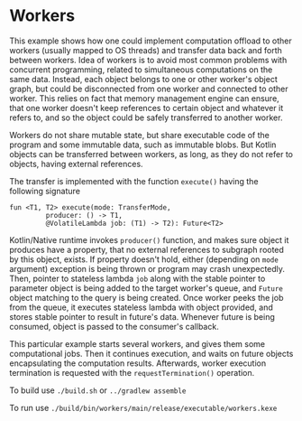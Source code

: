 # Workers

This example shows how one could implement computation offload to other workers
(usually mapped to OS threads) and transfer data back and forth between workers.
Idea of workers is to avoid most common problems with concurrent programming, related
to simultaneous computations on the same data. Instead, each object belongs to
one or other worker's object graph, but could be disconnected from one worker
and connected to other worker. This relies on fact that memory management
engine can ensure, that one worker doesn't keep references to certain object and
whatever it refers to, and so the object could be safely transferred to another worker.

Workers do not share mutable state, but share executable code of the program and some
immutable data, such as immutable blobs. But Kotlin objects can be transferred
between workers, as long, as they do not refer to objects, having external references.

The transfer is implemented with the function `execute()` having the following signature

    fun <T1, T2> execute(mode: TransferMode,
             producer: () -> T1,
             @VolatileLambda job: (T1) -> T2): Future<T2>

Kotlin/Native runtime invokes `producer()` function, and makes sure object it produces
have a property, that no external references to subgraph rooted by this object, exists.
If property doesn't hold, either (depending on `mode` argument) exception is being thrown
or program may crash unexpectedly.
 Then, pointer to stateless lambda `job` along with the stable pointer to parameter object
is being added to the target worker's queue, and `Future` object matching to the query
is being created. Once worker peeks the job from the queue, it executes stateless lambda
with object provided, and stores stable pointer to result in future's data. Whenever
future is being consumed, object is passed to the consumer's callback.

This particular example starts several workers, and gives them some computational jobs.
Then it continues execution, and waits on future objects encapsulating the
computation results. Afterwards, worker execution termination is requested with the
`requestTermination()` operation.

To build use `./build.sh` or `../gradlew assemble`

To run use `./build/bin/workers/main/release/executable/workers.kexe`
